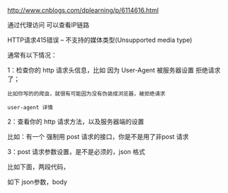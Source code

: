 
http://www.cnblogs.com/dplearning/p/6114616.html


通过代理访问   可以查看IP链路


HTTP请求415错误 – 不支持的媒体类型(Unsupported media type)

通常有以下情况：

1：检查你的 http 请求头信息，比如 因为 User-Agent 被服务器设置 拒绝请求了；

    比如你写的的爬虫，就很有可能因为没有伪装成浏览器，被拒绝请求

    user-agent 详情

2：查看你的 http 请求方法，以及服务器端的设置

   比如：有一个 强制用 post 请求的接口，你是不是用了非post 请求

3：post 请求参数设置，是不是必须的，json 格式

   比如下面，两段代码，

  如下 json参数，body
  
  
  
  